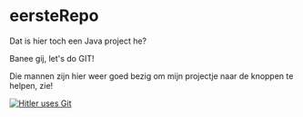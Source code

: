 eersteRepo
==========

Dat is hier toch een Java project he?

Banee gij, let's do GIT!


Die mannen zijn hier weer goed bezig om mijn projectje naar de knoppen te helpen, zie!

[![Hitler uses Git](http://img.youtube.com/vi/CDeG4S-mJts/0.jpg)](http://www.youtube.com/watch?v=CDeG4S-mJts)

